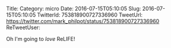 Title: 
Category: micro
Date: 2016-07-15T05:10:05
Slug: 2016-07-15T05:10:05
TwitterId: 753818900727336960
TweetUrl: https://twitter.com/mark_philpot/status/753818900727336960
ReTweetUser: 

Oh I'm going to *love* ReLIFE!